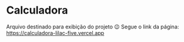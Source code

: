 # Calculadora
Arquivo destinado para exibição do projeto 😉 Segue o link da página: https://calculadora-lilac-five.vercel.app
